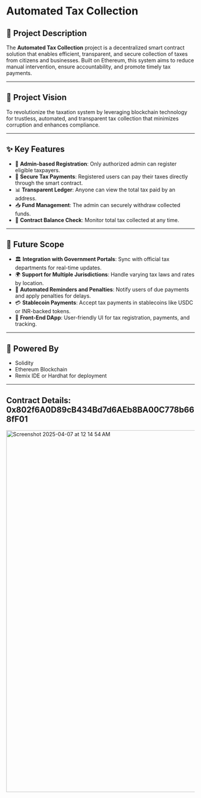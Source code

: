 # Automated Tax Collection

## 🧾 Project Description

The **Automated Tax Collection** project is a decentralized smart contract solution that enables efficient, transparent, and secure collection of taxes from citizens and businesses. Built on Ethereum, this system aims to reduce manual intervention, ensure accountability, and promote timely tax payments.

---

## 🎯 Project Vision

To revolutionize the taxation system by leveraging blockchain technology for trustless, automated, and transparent tax collection that minimizes corruption and enhances compliance.

---

## ✨ Key Features

- 🔐 **Admin-based Registration**: Only authorized admin can register eligible taxpayers.
- 💸 **Secure Tax Payments**: Registered users can pay their taxes directly through the smart contract.
- 📊 **Transparent Ledger**: Anyone can view the total tax paid by an address.
- 📥 **Fund Management**: The admin can securely withdraw collected funds.
- 🔎 **Contract Balance Check**: Monitor total tax collected at any time.

---

## 🚀 Future Scope

- 🏛️ **Integration with Government Portals**: Sync with official tax departments for real-time updates.
- 🌍 **Support for Multiple Jurisdictions**: Handle varying tax laws and rates by location.
- 🤖 **Automated Reminders and Penalties**: Notify users of due payments and apply penalties for delays.
- 💳 **Stablecoin Payments**: Accept tax payments in stablecoins like USDC or INR-backed tokens.
- 📱 **Front-End DApp**: User-friendly UI for tax registration, payments, and tracking.

---

## 🔗 Powered By

- Solidity
- Ethereum Blockchain
- Remix IDE or Hardhat for deployment

---

## Contract Details: 0x802f6A0D89cB434Bd7d6AEb8BA00C778b668fF01
<img width="965" alt="Screenshot 2025-04-07 at 12 14 54 AM" src="https://github.com/user-attachments/assets/27f2f221-d35d-446d-b529-58205e522ff4" />

